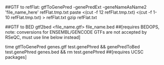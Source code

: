 ##GTF to refFlat:
gtfToGenePred -genePredExt -geneNameAsName2 'file_name_here' refFlat.tmp.txt
paste <(cut -f 12 refFlat.tmp.txt) <(cut -f 1-10 refFlat.tmp.txt) > refFlat.txt
gzip refFlat.txt

##GTF to BED
gtf2bed <file_name.gtf> file_name.bed ##[requires BEDOPS, note: conversions for ENSEMBL/GENCODE GTFs are not accepted by RSeQC, must use line below instead]

time gtfToGenePred genes.gtf test.genePhred && genePredToBed test.genePhred genes.bed && rm test.genePhred ##[requires UCSC packages]
